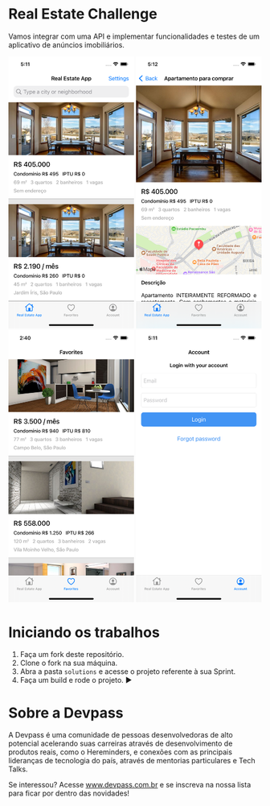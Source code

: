 
# Real Estate Challenge

Vamos integrar com uma API e implementar funcionalidades e testes de um aplicativo de anúncios imobiliários.

<p float="left">
<img src="screenshots/screenshot-1.png" alt="drawing" width="250"/>
<img src="screenshots/screenshot-2.png" alt="drawing" width="250"/>
<img src="screenshots/screenshot-3.png" alt="drawing" width="250"/>
<img src="screenshots/screenshot-4.png" alt="drawing" width="250"/>
</p>

# Iniciando os trabalhos


1. Faça um fork deste repositório.
2. Clone o fork na sua máquina.
2. Abra a pasta `solutions` e acesse o projeto referente à sua Sprint.
3. Faça um build e rode o projeto. ▶️

# Sobre a Devpass

A Devpass é uma comunidade de pessoas desenvolvedoras de alto potencial acelerando suas carreiras através de desenvolvimento de produtos reais, como o Hereminders, e conexões com as principais lideranças de tecnologia do país, através de mentorias particulares e Tech Talks.

Se interessou? Acesse www.devpass.com.br e se inscreva na nossa lista para ficar por dentro das novidades!